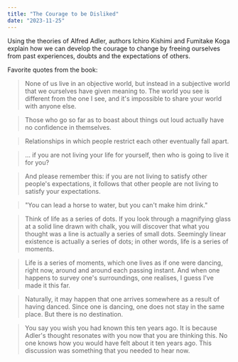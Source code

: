 ```yaml
---
title: "The Courage to be Disliked"
date: "2023-11-25"
---
```


Using the theories of Alfred Adler, authors Ichiro Kishimi and Fumitake Koga explain how we can develop the courage to change by freeing ourselves from past experiences, doubts and the expectations of others.

Favorite quotes from the book:

> None of us live in an objective world, but instead in a subjective world that we ourselves have given meaning to. The world you see is different from the one I see, and it's impossible to share your world with anyone else.

> Those who go so far as to boast about things out loud actually have no confidence in themselves.

> Relationships in which people restrict each other eventually fall apart.

> ... if you are not living your life for yourself, then who is going to live it for you?

> And please remember this: if you are not living to satisfy other people's expectations, it follows that other people are not living to satisfy your expectations.

> "You can lead a horse to water, but you can't make him drink."

> Think of life as a series of dots. If you look through a magnifying glass at a solid line drawn with chalk, you will discover that what you thought was a line is actually a series of small dots. Seemingly linear existence is actually a series of dots; in other words, life is a series of moments.

> Life is a series of moments, which one lives as if one were dancing, right now, around and around each passing instant. And when one happens to survey one's surroundings, one realises, I guess I've made it this far.

> Naturally, it may happen that one arrives somewhere as a result of having danced. Since one is dancing, one does not stay in the same place. But there is no destination.

> You say you wish you had known this ten years ago. It is because Adler's thought resonates with you now that you are thinking this. No one knows how you would have felt about it ten years ago. This discussion was something that you needed to hear now.
